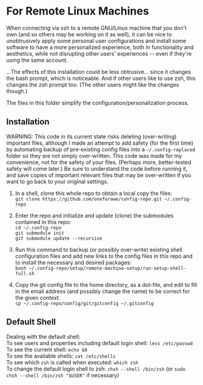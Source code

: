 # For Remote Linux Machines

When connecting via ssh to a remote GNU/Linux machine that you don't own (and so
others may be working on it as well), it can be nice to unobtrusively apply some
personal user configurations and install some software to have a more
personalized experience, both in functionality and aesthetics, while not
disrupting other users' experiences -- even if they're using the same account.

...The effects of this installation could be less obtrusive... since it changes
the bash prompt, which is noticeable.  And if other users like to use zsh, this
changes the zsh prompt too.  (The other users might like the changes though.)

The files in this folder simplify the configuration/personalization process.


## Installation

WARNING: This code in its current state risks deleting (over-writing) important
files, although I made an attempt to add safety (for the first time) by
automating backup of pre-existing config files into a `~/.config-replaced`
folder so they are not simply over-written.  This code was made for my
convenience, not for the safety of your files.  (Perhaps more, better-tested
safety will come later.)  Be sure to understand the code before running it, and
save copies of important relevant files that may be over-written if you want to
go back to your original settings.

1. In a shell, clone this whole repo to obtain a local copy the files:  
   `git clone https://github.com/oneforawe/config-repo.git ~/.config-repo`

2. Enter the repo and initialize and update (clone) the submodules contained in
this repo:  
   `cd ~/.config-repo`  
   `git submodule init`  
   `git submodule update --recursive`

3. Run this command to backup (or possibly over-write) existing shell
configuration files and add new links to the config files in this repo and to
install the necessary and desired packages:  
   `bash ~/.config-repo/setup/remote-machine-setup/run-setup-shell-full.sh`

4. Copy the git config file to the home directory, as a dot-file, and edit to
fill in the email address (and possibly change the name) to be correct for the
given context.  
   `cp ~/.config-repo/config/git/gitconfig ~/.gitconfig`


## Default Shell

Dealing with the default shell:  
  To see users and properties including default login shell: `less /etc/passwd`  
  To see the current shell: `echo $0`  
  To see the available shells: `cat /etc/shells`  
  To see which `zsh` is called when executed: `which zsh`  
  To change the default login shell to zsh: `chsh --shell /bin/zsh` (or
  `sudo chsh --shell /bin/zsh "$USER"` if necessary)